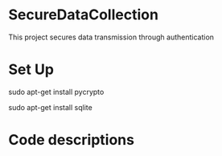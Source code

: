 # SecureDataCollection
This project secures data transmission through authentication

# Set Up
sudo apt-get install pycrypto

sudo apt-get install sqlite

# Code descriptions

